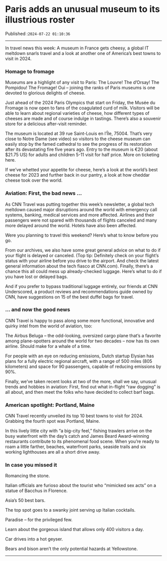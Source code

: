 # Paris adds an unusual museum to its illustrious roster

Published :`2024-07-22 01:10:36`

---

In travel news this week: A museum in France gets cheesy, a global IT meltdown snarls travel and a look at another one of America’s best towns to visit in 2024.

### Homage to fromage

Museums are a highlight of any visit to Paris: The Louvre! The d’Orsay! The Pompidou! The Fromage! Oui – joining the ranks of Paris museums is one devoted to glorious delights of cheese.

Just ahead of the 2024 Paris Olympics that start on Friday, the Musée du Fromage is now open to fans of the coagulated curd of milk. Visitors will be able to learn about regional varieties of cheese, how different types of cheeses are made and of course indulge in tastings. There’s also a souvenir store for a delicious after-visit reminder.

The museum is located at 39 rue Saint-Louis en l’Île, 75004. That’s very close to Notre Dame (see video) so visitors to the cheese museum can easily stop by the famed cathedral to see the progress of its restoration after its devastating fire five years ago. Entry to the museum is €20 (about $21.75 US) for adults and children 5-11 visit for half price. More on ticketing here.

If we’ve whetted your appetite for cheese, here’s a look at the world’s best cheese for 2023 and further back in our pantry, a look at how cheddar cheese took over the world.

### Aviation: First, the bad news …

As CNN Travel was putting together this week’s newsletter, a global tech meltdown caused major disruptions around the world with emergency call systems, banking, medical services and more affected. Airlines and their passengers were not spared with thousands of flights canceled and many more delayed around the world. Hotels have also been affected.

Were you planning to travel this weekend? Here’s what to know before you go.

From our archives, we also have some great general advice on what to do if your flight is delayed or canceled. (Top tip: Definitely check on your flight’s status with your airline before you drive to the airport. And check the latest general information about the tech fiasco at CNN.com). Finally, there’s a chance this all could mess up already-checked luggage. Here’s what to do if you have lost or delayed bags.

And if you prefer to bypass traditional luggage entirely, our friends at CNN Underscored, a product reviews and recommendations guide owned by CNN, have suggestions on 15 of the best duffel bags for travel.

### … and now the good news

CNN Travel is happy to pass along some more functional, innovative and quirky intel from the world of aviation, too:

The Airbus Beluga – the odd-looking, oversized cargo plane that’s a favorite among plane-spotters around the world for two decades – now has its own airline. Should make for a whale of a time.

For people with an eye on reducing emissions, Dutch startup Elysian has plans for a fully electric regional aircraft, with a range of 500 miles (805 kilometers) and space for 90 passengers, capable of reducing emissions by 90%.

Finally, we’ve taken recent looks at two of the more, shall we say, unusual trends and hobbies in aviation: First, find out what in-flight “raw dogging” is all about, and then meet the folks who have decided to collect barf bags.

### American spotlight: Portland, Maine

CNN Travel recently unveiled its top 10 best towns to visit for 2024. Grabbing the fourth spot was Portland, Maine.

In this lively little city with “a big-city feel,” fishing trawlers arrive on the busy waterfront with the day’s catch and James Beard Award-winning restaurants contribute to its phenomenal food scene. When you’re ready to roam a little farther, beaches, waterfront parks, seaside trails and six working lighthouses are all a short drive away.

### In case you missed it

Romancing the stone.

Italian officials are furioso about the tourist who “mimicked sex acts” on a statue of Bacchus in Florence.

Asia’s 50 best bars.

The top spot goes to a swanky joint serving up Italian cocktails.

Paradise – for the privileged few.

Learn about the gorgeous island that allows only 400 visitors a day.

Car drives into a hot geyser.

Bears and bison aren’t the only potential hazards at Yellowstone.

---

